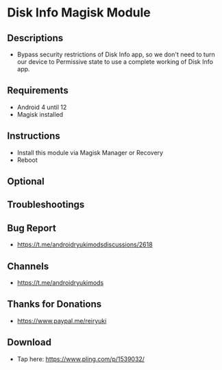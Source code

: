 # Disk Info Magisk Module

## Descriptions
- Bypass security restrictions of Disk Info app, so we don't need to turn our device to Permissive state to use a complete working of Disk Info app.

## Requirements
- Android 4 until 12
- Magisk installed

## Instructions
- Install this module via Magisk Manager or Recovery
- Reboot

## Optional

## Troubleshootings

## Bug Report
- https://t.me/androidryukimodsdiscussions/2618

## Channels
- https://t.me/androidryukimods

## Thanks for Donations
- https://www.paypal.me/reiryuki

## Download
- Tap here: https://www.pling.com/p/1539032/
